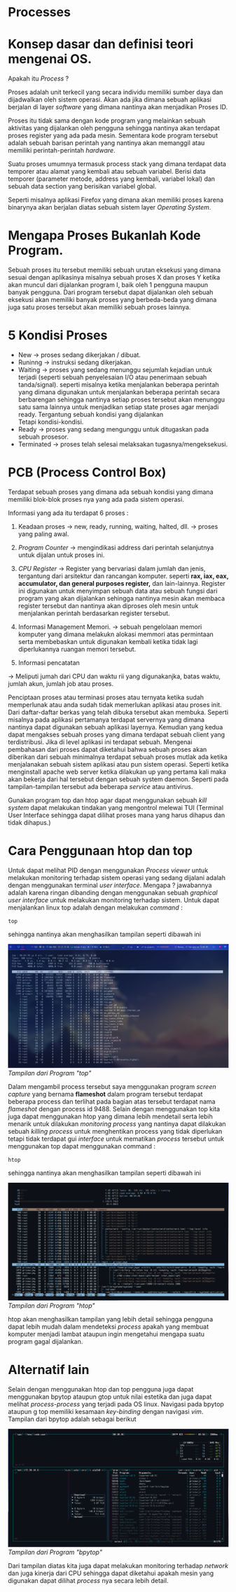 # Processes

# Konsep dasar dan definisi teori mengenai OS. 

Apakah itu _Process_ ? 

Proses adalah unit terkecil yang secara individu memiliki sumber daya dan dijadwalkan oleh sistem operasi. Akan ada jika dimana sebuah aplikasi berjalan di layer _software_ yang dimana nantinya akan menjadikan Proses ID.  

Proses itu tidak sama dengan kode program yang melainkan sebuah aktivitas yang dijalankan oleh pengguna sehingga nantinya akan terdapat proses register yang ada pada mesin. Sementara kode program tersebut adalah sebuah barisan perintah yang nantinya akan memanggil atau memiliki perintah-perintah _hardware_.  

Suatu proses umumnya termasuk process stack yang dimana terdapat data temporer atau alamat yang kembali atau sebuah variabel. Berisi data temporer (parameter metode, address yang kembali, variabel lokal) dan sebuah data section yang berisikan variabel global.

Seperti misalnya aplikasi Firefox yang dimana akan memiliki proses karena binarynya akan berjalan diatas sebuah sistem layer _Operating System_.

# Mengapa Proses Bukanlah Kode Program.

Sebuah proses itu tersebut memiliki sebuah urutan eksekusi yang dimana sesuai dengan aplikasinya misalnya sebuah proses X dan proses Y ketika akan muncul dari dijalankan program I, baik oleh 1 pengguna maupun banyak pengguna. Dari program tersebut dapat dijalankan oleh sebuah eksekusi akan memiliki banyak proses yang berbeda-beda yang dimana juga satu proses tersebut akan memiliki sebuah proses lainnya.   

# 5 Kondisi Proses

- New $\rightarrow$ proses sedang dikerjakan / dibuat.
- Runinng $\rightarrow$ instruksi sedang dikerjakan.
- Waiting $\rightarrow$ proses yang sedang menunggu sejumlah kejadian untuk terjadi (seperti sebuah penyelesaian I/O atau penerimaan sebuah tanda/signal).
  seperti misalnya ketika menjalankan beberapa perintah yang dimana digunakan untuk menjalankan beberapa perintah secara berbarengan sehingga nantinya setiap proses tersebut akan menunggu satu sama lainnya untuk menjadikan setiap state proses agar menjadi ready. Tergantung sebuah kondisi yang dijalankan  
  Tetapi kondisi-kondisi.
- Ready $\rightarrow$ proses yang sedang mengunggu untuk ditugaskan pada sebuah prosesor.
- Terminated $\rightarrow$ proses telah selesai melaksakan tugasnya/mengeksekusi.

# PCB (Process Control Box) 

Terdapat sebuah proses yang dimana ada sebuah kondisi yang dimana memiliki blok-blok proses nya yang ada pada sistem operasi.

Informasi yang ada itu terdapat 6 proses : 

1. Keadaan proses 
$\rightarrow$ new, ready, running, waiting, halted, dll. $\rightarrow$ proses yang paling awal.

2. _Program Counter_
$\rightarrow$ mengindikasi address dari perintah selanjutnya untuk dijalan untuk proses ini.

3. _CPU Register_
$\rightarrow$ Register yang bervariasi dalam jumlah dan jenis, tergantung dari arsitektur dan rancangan komputer. seperti **rax, iax, eax, accumulator, dan general purposes register,** dan lain-lainnya. Register ini digunakan untuk menyimpan sebuah data atau sebuah fungsi dari program yang akan dijalankan sehingga nantinya mesin akan membaca register tersebut dan nantinya akan diproses oleh mesin untuk menjalankan perintah berdasarkan register tersebut.

4. Informasi Management Memori.
$\rightarrow$ sebuah pengelolaan memori komputer yang dimana melakukn alokasi memmori atas permintaan serta membebaskan untuk digunakan kembali ketika tidak lagi diperlukannya ruangan memori tersebut. 

5. Informasi pencatatan

$\rightarrow$
Meliputi jumah dari CPU dan waktu rii yang digunakanjka, batas waktu, jumlah akun, jumlah job atau proses.

Penciptaan proses atau terminasi proses atau ternyata ketika sudah memperlunak atau anda sudah tidak memerlukan aplikasi atau proses init. 
Dari daftar-daftar berkas yang telah dibuka tersebut akan membuka.
Seperti misalnya pada aplikasi pertamanya terdapat servernya yang dimana nantinya dapat digunakan sebuah aplikasi layernya.
Kemudian yang kedua dapat mengakses sebuah proses yang dimana terdapat sebuah client yang terdistribusi. Jika di level aplikasi ini terdapat sebuah.
Mengenai pembahasan dari proses dapat diketahui bahwa sebuah proses akan diberikan dari sebuah minimalnya terdapat sebuah proses mutlak ada ketika menjalanakan sebuah sistem aplikasi atau pun sistem operasi. Seperti ketika menginstall apache web server ketika dilakukan up yang pertama kali maka akan bekerja dari hal tersebut dengan sebuah system daemon. Seperti pada tampilan-tampilan tersebut ada beberapa _service_ atau antivirus.

Gunakan program top dan htop agar dapat menggunakan sebuah _kill system_ dapat melakukan tindakan yang mengontrol melewai TUI (Terminal User Interface sehingga dapat dilihat proses mana yang harus dihapus dan tidak dihapus.) 

# Cara Penggunaan htop dan top

Untuk dapat melihat PID dengan menggunakan _Process viewer_ untuk melakukan monitoring terhadap sistem operasi yang sedang dijalani adalah dengan menggunakan terminal _user interface_. Mengapa ? jawabannya adalah karena ringan dibanding dengan menggunakan sebuah _graphical user interface_ untuk melakukan monitoring terhadap sistem. Untuk dapat menjalankan linux top adalah dengan melakukan _command_ : 

    top

sehingga nantinya akan menghasilkan tampilan seperti dibawah ini

![imageoftop](/images/top.png) <br>
*Tampilan dari Program "top"*

Dalam mengambil process tersebut saya menggunakan program _screen capture_ yang bernama **flameshot** dalam program tersebut terdapat beberapa process dan terlihat pada bagian atas tersebut terdapat nama *flameshot* dengan process id 9488. Selain dengan menggunakan top kita juga dapat menggunakan htop yang dimana lebih mendetail serta lebih menarik untuk dilakukan _monitoring process_ yang nantinya dapat dilakukan sebuah _killing process_ untuk menghentikan process yang tidak diperlukan tetapi tidak terdapat gui _interface_ untuk mematikan _process_ tersebut untuk menggunakan top dapat menggunakan command :

    htop

sehingga nantinya akan menghasilkan tampilan seperti dibawah ini

![imageofhtop](/images/htop.png) <br>
*Tampilan dari Program "htop"*

htop akan menghasilkan tampilan yang lebih detail sehingga pengguna dapat lebih mudah dalam mendeteksi _process_ apakah yang membuat komputer menjadi lambat ataupun ingin mengetahui mengapa suatu program gagal dijalankan. 


# Alternatif lain 

Selain dengan menggunakan htop dan top pengguna juga dapat menggunakan bpytop ataupun gtop untuk nilai estetika dan juga dapat melihat _process-process_ yang terjadi pada OS linux. Navigasi pada bpytop ataupun g top memiliki kesamaan _key-binding_ dengan navigasi _vim_. Tampilan dari bpytop adalah sebagai berikut 

![imageofhtop](/images/bpytop.png) <br>
*Tampilan dari Program "bpytop"*

Dari tampilan diatas kita juga dapat melakukan monitoring terhadap _network_ dan juga kinerja dari CPU sehingga dapat diketahui apakah mesin yang digunakan dapat dilihat _process_ nya secara lebih detail. 
